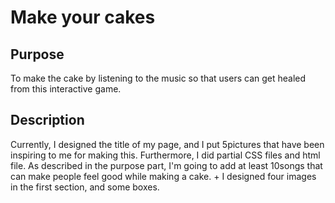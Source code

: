 # Make your cakes

## Purpose
To make the cake by listening to the music so that users can get healed from this interactive game.

## Description
Currently, I designed the title of my page, and I put 5pictures that have been inspiring to me for making this. Furthermore, I did partial CSS files and html file. As described in the purpose part, I'm going to add at least 10songs that can make people feel good while making a cake.
+
I designed four images in the first section, and some boxes. 
